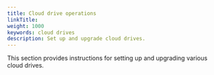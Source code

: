 ```yaml
---
title: Cloud drive operations
linkTitle: 
weight: 1000
keywords: cloud drives
description: Set up and upgrade cloud drives.
---
```


This section provides instructions for setting up and upgrading various cloud drives. 